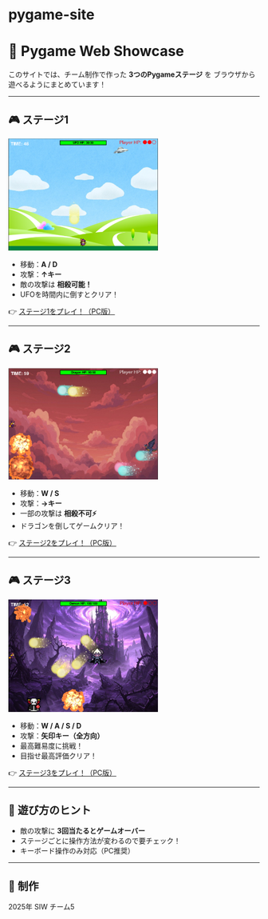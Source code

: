 # pygame-site
# 🌟 Pygame Web Showcase

このサイトでは、チーム制作で作った **3つのPygameステージ** を
ブラウザから遊べるようにまとめています！

---

## 🎮 ステージ1
<img src="images/stage1.png" alt="ステージ1" width="300">

- 移動：**A / D**
- 攻撃：**↑キー**
- 敵の攻撃は **相殺可能！**
- UFOを時間内に倒すとクリア！

👉 [ステージ1をプレイ！（PC版）](https://okamoto-airi.github.io/web-pygame_level1_PC/)

---

## 🎮 ステージ2
<img src="images/stage2.png" alt="ステージ2" width="300">

- 移動：**W / S**
- 攻撃：**→キー**
- 一部の攻撃は **相殺不可⚡**
- ドラゴンを倒してゲームクリア！

👉 [ステージ2をプレイ！（PC版）](https://okamoto-airi.github.io/web-pygame_level2-PC/)

---

## 🎮 ステージ3
<img src="images/stage3.png" alt="ステージ3" width="300">

- 移動：**W / A / S / D**
- 攻撃：**矢印キー（全方向）**
- 最高難易度に挑戦！
- 目指せ最高評価クリア！

👉 [ステージ3をプレイ！（PC版）](https://okamoto-airi.github.io/web-pygame_level3-PC/)

---

## 📌 遊び方のヒント
- 敵の攻撃に **3回当たるとゲームオーバー**
- ステージごとに操作方法が変わるので要チェック！
- キーボード操作のみ対応（PC推奨）

---

## 👥 制作
2025年 SIW チーム5
